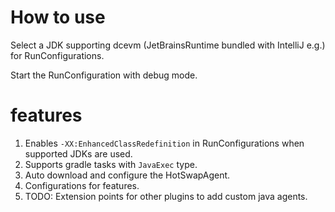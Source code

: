 <!-- Plugin description -->

# How to use

Select a JDK supporting dcevm (JetBrainsRuntime bundled with IntelliJ e.g.) for RunConfigurations.

Start the RunConfiguration with debug mode.

# features

1. Enables `-XX:EnhancedClassRedefinition` in RunConfigurations when supported JDKs are used.
2. Supports gradle tasks with `JavaExec` type.
3. Auto download and configure the HotSwapAgent.
4. Configurations for features.
5. TODO: Extension points for other plugins to add custom java agents.
<!-- Plugin description end -->
